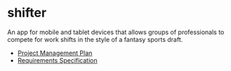 # shifter

An app for mobile and tablet devices that allows groups of professionals to compete for work shifts in the style of a fantasy sports draft.

- [Project Management Plan](./project-management-plan.md)
- [Requirements Specification](./requirements-specification.md)